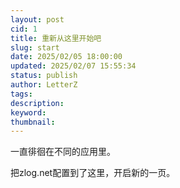 ```yaml
---
layout: post
cid: 1
title: 重新从这里开始吧
slug: start
date: 2025/02/05 18:00:00
updated: 2025/02/07 15:55:34
status: publish
author: LetterZ
tags: 
description: 
keyword: 
thumbnail: 
---
```



一直徘徊在不同的应用里。   

把zlog.net配置到了这里，开启新的一页。